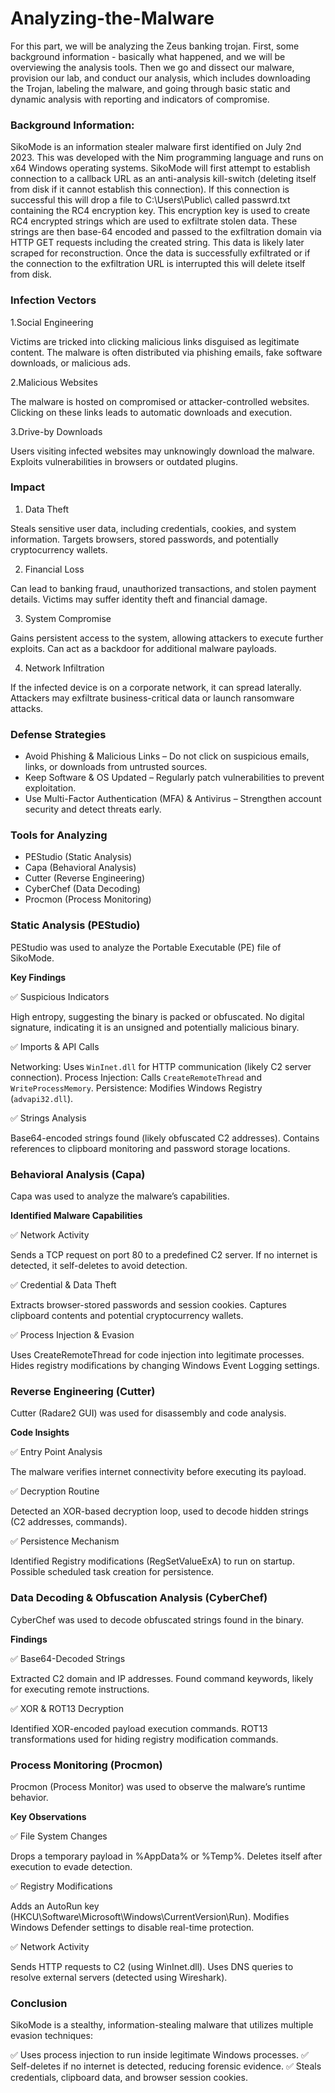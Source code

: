 # Analyzing-the-Malware

For this part, we will be analyzing the Zeus banking trojan. First, some background information - basically what happened, and we will be overviewing the analysis tools. Then we go and dissect our malware, provision our lab, and conduct our analysis, which includes downloading the Trojan, labeling the malware, and going through basic static and dynamic analysis with reporting and indicators of compromise.

<h3>Background Information:</h3>

SikoMode is an information stealer malware first identified on July 2nd 2023. This was developed with the Nim programming language and runs on x64 Windows operating systems. SikoMode will first attempt to establish connection to a callback URL as an anti-analysis kill-switch (deleting itself from disk if it cannot establish this connection). If this connection is successful this will drop a file to C:\Users\Public\ called passwrd.txt containing the RC4 encryption key. This encryption key is used to create RC4 encrypted strings which are used to exfiltrate stolen data. These strings are then base-64 encoded and passed to the exfiltration domain via HTTP GET requests including the created string. This data is likely later scraped for reconstruction. Once the data is successfully exfiltrated or if the connection to the exfiltration URL is interrupted this will delete itself from disk.

<h3>Infection Vectors</h3>

 1.Social Engineering

Victims are tricked into clicking malicious links disguised as legitimate content.
The malware is often distributed via phishing emails, fake software downloads, or malicious ads.

 2.Malicious Websites

The malware is hosted on compromised or attacker-controlled websites.
Clicking on these links leads to automatic downloads and execution.

 3.Drive-by Downloads

Users visiting infected websites may unknowingly download the malware.
Exploits vulnerabilities in browsers or outdated plugins.

<h3>Impact</h3>

 1. Data Theft

Steals sensitive user data, including credentials, cookies, and system information.
Targets browsers, stored passwords, and potentially cryptocurrency wallets.

 2. Financial Loss

Can lead to banking fraud, unauthorized transactions, and stolen payment details.
Victims may suffer identity theft and financial damage.

 3. System Compromise

Gains persistent access to the system, allowing attackers to execute further exploits.
Can act as a backdoor for additional malware payloads.

 4. Network Infiltration

If the infected device is on a corporate network, it can spread laterally.
Attackers may exfiltrate business-critical data or launch ransomware attacks.

<h3>Defense Strategies</h3>

 - Avoid Phishing & Malicious Links – Do not click on suspicious emails, links, or downloads from untrusted sources.
 - Keep Software & OS Updated – Regularly patch vulnerabilities to prevent exploitation.
 - Use Multi-Factor Authentication (MFA) & Antivirus – Strengthen account security and detect threats early.

<h3>Tools for Analyzing</h3>

 - PEStudio (Static Analysis)
 - Capa (Behavioral Analysis)
 - Cutter (Reverse Engineering)
 - CyberChef (Data Decoding)
 - Procmon (Process Monitoring)



<h3>Static Analysis (PEStudio)</h3>

PEStudio was used to analyze the Portable Executable (PE) file of SikoMode.

<b>Key Findings</b>

✅ Suspicious Indicators

High entropy, suggesting the binary is packed or obfuscated.
No digital signature, indicating it is an unsigned and potentially malicious binary.

✅ Imports & API Calls

Networking: Uses `WinInet.dll` for HTTP communication (likely C2 server connection).
Process Injection: Calls `CreateRemoteThread` and `WriteProcessMemory`.
Persistence: Modifies Windows Registry (`advapi32.dll`).

✅ Strings Analysis

Base64-encoded strings found (likely obfuscated C2 addresses).
Contains references to clipboard monitoring and password storage locations.

<h3>Behavioral Analysis (Capa)</h3>

Capa was used to analyze the malware’s capabilities.

<b>Identified Malware Capabilities</b>

✅ Network Activity

Sends a TCP request on port 80 to a predefined C2 server.
If no internet is detected, it self-deletes to avoid detection.

✅ Credential & Data Theft

Extracts browser-stored passwords and session cookies.
Captures clipboard contents and potential cryptocurrency wallets.

✅ Process Injection & Evasion

Uses CreateRemoteThread for code injection into legitimate processes.
Hides registry modifications by changing Windows Event Logging settings.

<h3>Reverse Engineering (Cutter)</h3>

Cutter (Radare2 GUI) was used for disassembly and code analysis.

<b>Code Insights</b>

✅ Entry Point Analysis

The malware verifies internet connectivity before executing its payload.

✅ Decryption Routine

Detected an XOR-based decryption loop, used to decode hidden strings (C2 addresses, commands).

✅ Persistence Mechanism

Identified Registry modifications (RegSetValueExA) to run on startup.
Possible scheduled task creation for persistence.

<h3>Data Decoding & Obfuscation Analysis (CyberChef)</h3>

CyberChef was used to decode obfuscated strings found in the binary.

<b>Findings</b>

✅ Base64-Decoded Strings

Extracted C2 domain and IP addresses.
Found command keywords, likely for executing remote instructions.

✅ XOR & ROT13 Decryption

Identified XOR-encoded payload execution commands.
ROT13 transformations used for hiding registry modification commands.

<h3>Process Monitoring (Procmon)</h3>

Procmon (Process Monitor) was used to observe the malware’s runtime behavior.

<b>Key Observations</b>

✅ File System Changes

Drops a temporary payload in %AppData% or %Temp%.
Deletes itself after execution to evade detection.

✅ Registry Modifications

Adds an AutoRun key (HKCU\Software\Microsoft\Windows\CurrentVersion\Run).
Modifies Windows Defender settings to disable real-time protection.

✅ Network Activity

Sends HTTP requests to C2 (using WinInet.dll).
Uses DNS queries to resolve external servers (detected using Wireshark).

<h3>Conclusion</h3>

SikoMode is a stealthy, information-stealing malware that utilizes multiple evasion techniques:

✅ Uses process injection to run inside legitimate Windows processes.
✅ Self-deletes if no internet is detected, reducing forensic evidence.
✅ Steals credentials, clipboard data, and browser session cookies.
